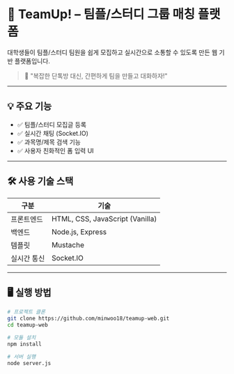 # 🧩 TeamUp! – 팀플/스터디 그룹 매칭 플랫폼

대학생들이 팀플/스터디 팀원을 쉽게 모집하고 실시간으로 소통할 수 있도록 만든 웹 기반 플랫폼입니다.

> 🚀 "복잡한 단톡방 대신, 간편하게 팀을 만들고 대화하자!"

---

## 💡 주요 기능

- ✅ 팀플/스터디 모집글 등록
- ✅ 실시간 채팅 (Socket.IO)
- ✅ 과목명/제목 검색 기능
- ✅ 사용자 친화적인 폼 입력 UI

---

## 🛠 사용 기술 스택

| 구분       | 기술 |
|------------|------|
| 프론트엔드 | HTML, CSS, JavaScript (Vanilla) |
| 백엔드     | Node.js, Express |
| 템플릿     | Mustache |
| 실시간 통신| Socket.IO |

---

## 🖥 실행 방법

```bash
# 프로젝트 클론
git clone https://github.com/minwoo18/teamup-web.git
cd teamup-web

# 모듈 설치
npm install

# 서버 실행
node server.js
